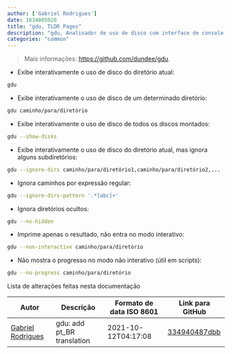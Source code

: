 ```yaml
---
author: ['Gabriel Rodrigues']
date: 1634005028
title: "gdu, TLDR Pages"
description: "gdu, Analisador de uso de disco com interface de console."
categories: "common"
---
```

> Mais informações: <https://github.com/dundee/gdu>.

- Exibe interativamente o uso de disco do diretório atual:

```bash
gdu
```

- Exibe interativamente o uso de disco de um determinado diretório:

```bash
gdu caminho/para/diretório
```

- Exibe interativamente o uso de disco de todos os discos montados:

```bash
gdu --show-disks
```

- Exibe interativamente o uso de disco do diretório atual, mas ignora alguns subdiretórios:

```bash
gdu --ignore-dirs caminho/para/diretório1,caminho/para/diretório2,...
```

- Ignora caminhos por expressão regular:

```bash
gdu --ignore-dirs-pattern '.*[abc]+'
```

- Ignora diretórios ocultos:

```bash
gdu --no-hidden
```

- Imprime apenas o resultado, não entra no modo interativo:

```bash
gdu --non-interactive caminho/para/diretório
```

- Não mostra o progresso no modo não interativo (útil em scripts):

```bash
gdu --no-progress caminho/para/diretório
```
Lista de alterações feitas nesta documentação


Autor | Descrição | Formato de data ISO 8601 | Link para GitHub
------|-----|-----|-----
[Gabriel Rodrigues](mailto:gabrxzvski@gmail.com) | gdu: add pt_BR translation | 2021-10-12T04:17:08 | [334940487dbb](https://github.com/tldr-pages/tldr/commit/334940487dbbeb10e14d6b6454dddec6b84f5f43)

